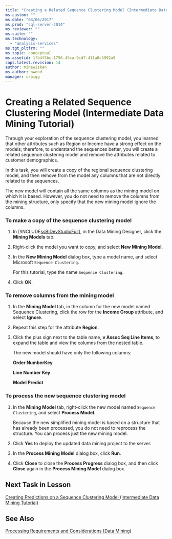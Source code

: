 ```yaml
---
title: "Creating a Related Sequence Clustering Model (Intermediate Data Mining Tutorial) | Microsoft Docs"
ms.custom: ""
ms.date: "03/06/2017"
ms.prod: "sql-server-2014"
ms.reviewer: ""
ms.suite: ""
ms.technology: 
  - "analysis-services"
ms.tgt_pltfrm: ""
ms.topic: conceptual
ms.assetid: 1fb4f5bc-1756-45ca-9cd7-411a8c5992a9
caps.latest.revision: 14
author: minewiskan
ms.author: owend
manager: craigg
---
```

# Creating a Related Sequence Clustering Model (Intermediate Data Mining Tutorial)
  Through your exploration of the sequence clustering model, you learned that other attributes such as Region or Income have a strong effect on the models; therefore, to understand the sequences better, you will create a related sequence clustering model and remove the attributes related to customer demographics.  
  
 In this task, you will create a copy of the regional sequence clustering model, and then remove from the model any columns that are not directly related to the sequences.  
  
 The new model will contain all the same columns as the mining model on which it is based. However, you do not need to remove the columns from the mining structure, only specify that the new mining model ignore the columns.  
  
### To make a copy of the sequence clustering model  
  
1.  In [!INCLUDE[ssBIDevStudioFull](../includes/ssbidevstudiofull-md.md)], in the Data Mining Designer, click the **Mining Models** tab.  
  
2.  Right-click the model you want to copy, and select **New Mining Model**.  
  
3.  In the **New Mining Model** dialog box, type a model name, and select Microsoft `Sequence Clustering`.  
  
     For this tutorial, type the name `Sequence Clustering`.  
  
4.  Click **OK**.  
  
### To remove columns from the mining model  
  
1.  In the **Mining Model** tab, in the column for the new model named Sequence Clustering, click the row for the **Income Group** attribute, and select **Ignore**.  
  
2.  Repeat this step for the attribute **Region**.  
  
3.  Click the plus sign next to the table name, **v Assoc Seq Line Items**, to expand the table and view the columns from the nested table.  
  
     The new model should have only the following columns:  
  
     **Order NumberKey**  
  
     **Line Number Key**  
  
     **Model Predict**  
  
### To process the new sequence clustering model  
  
1.  In the **Mining Model** tab, right-click the new model named `Sequence Clustering`, and select **Process Model**.  
  
     Because the new simplified mining model is based on a structure that has already been processed, you do not need to reprocess the structure. You can process just the new mining model.  
  
2.  Click **Yes** to deploy the updated data mining project to the server.  
  
3.  In the **Process Mining Model** dialog box, click **Run**.  
  
4.  Click **Close** to close the **Process Progress** dialog box, and then click **Close** again in the **Process Mining Model** dialog box.  
  
## Next Task in Lesson  
 [Creating Predictions on a Sequence Clustering Model &#40;Intermediate Data Mining Tutorial&#41;](../../2014/tutorials/create-predictions-on-model-intermediate-data-mining-tutorial.md)  
  
## See Also  
 [Processing Requirements and Considerations &#40;Data Mining&#41;](../../2014/analysis-services/data-mining/processing-requirements-and-considerations-data-mining.md)  
  
  
